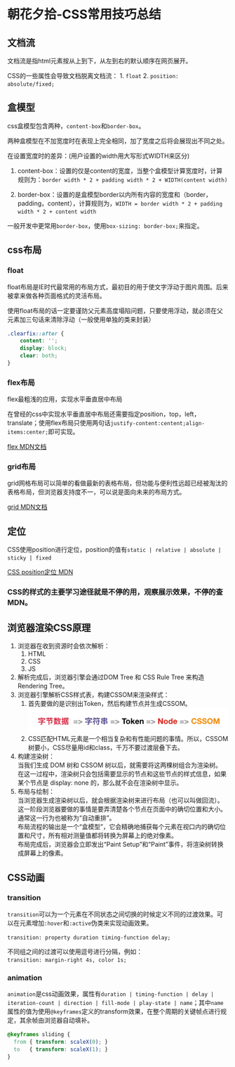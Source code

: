 # 朝花夕拾-CSS常用技巧总结

## 文档流

文档流是指html元素按从上到下，从左到右的默认顺序在网页展开。

CSS的一些属性会导致文档脱离文档流：
    1. `float`
    2. `position: absolute/fixed;`

## 盒模型

css盒模型包含两种，`content-box`和`border-box`。

两种盒模型在不加宽度时在表现上完全相同，加了宽度之后将会展现出不同之处。

在设置宽度时的差异：(用户设置的width用大写形式WIDTH来区分)

  1. content-box：设置的仅是content的宽度，当整个盒模型计算宽度时，计算规则为：`border width * 2 + padding width * 2 + WIDTH(content width)`

  2. border-box：设置的是盒模型border以内所有内容的宽度和（border，padding，content），计算规则为，`WIDTH = border width * 2 + padding width * 2 + content width`

一般开发中更常用`border-box`，使用`box-sizing: border-box;`来指定。

## css布局

### float

float布局是IE时代最常用的布局方式，最初目的用于使文字浮动于图片周围。后来被拿来做各种页面格式的灵活布局。

使用float布局的话一定要谨防父元素高度塌陷问题，只要使用浮动，就必须在父元素加三句话来清除浮动（一般使用单独的类来封装）

```css
.clearfix::after {
    content: '';
    display: block;
    clear: both;
}
```

### flex布局

flex最粗浅的应用，实现水平垂直居中布局

在曾经的css中实现水平垂直居中布局还需要指定position，top，left，translate；使用flex布局只使用两句话`justify-content:centent;align-items:center;`即可实现。

[flex MDN文档](https://developer.mozilla.org/zh-CN/docs/Web/CSS/flex)

### grid布局

grid网格布局可以简单的看做最新的表格布局，但功能与便利性远超已经被淘汰的表格布局，但浏览器支持度不一，可以说是面向未来的布局方式。

[grid MDN文档](https://developer.mozilla.org/zh-CN/docs/Web/CSS/grid)

## 定位

CSS使用position进行定位，position的值有`static | relative | absolute | sticky | fixed`

[CSS position定位 MDN](https://developer.mozilla.org/zh-CN/docs/Web/CSS/position)

### CSS的样式的主要学习途径就是不停的用，观察展示效果，不停的查MDN。

## 浏览器渲染CSS原理

1. 浏览器在收到资源时会依次解析：  
    1. HTML
    2. CSS
    3. JS
2. 解析完成后，浏览器引擎会通过DOM Tree 和 CSS Rule Tree 来构造 Rendering Tree。
3. 浏览器引擎解析CSS样式表，构建CSSOM来渲染样式：
    1. 首先要做的是识别出Token，然后构建节点并生成CSSOM。
      ![从css构建CSSOM](https://github.com/Lhasa23/my-image-repo/blob/master/CSSOM.jpg)
    2. CSS匹配HTML元素是一个相当复杂和有性能问题的事情。所以，CSSOM树要小，CSS尽量用id和class，千万不要过渡层叠下去。
4. 构建渲染树：  
    当我们生成 DOM 树和 CSSOM 树以后，就需要将这两棵树组合为渲染树。  
    在这一过程中，渲染树只会包括需要显示的节点和这些节点的样式信息，如果某个节点是 display: none 的，那么就不会在渲染树中显示。
5. 布局与绘制：  
    当浏览器生成渲染树以后，就会根据渲染树来进行布局（也可以叫做回流）。这一阶段浏览器要做的事情是要弄清楚各个节点在页面中的确切位置和大小。通常这一行为也被称为“自动重排”。  
    布局流程的输出是一个“盒模型”，它会精确地捕获每个元素在视口内的确切位置和尺寸，所有相对测量值都将转换为屏幕上的绝对像素。  
    布局完成后，浏览器会立即发出“Paint Setup”和“Paint”事件，将渲染树转换成屏幕上的像素。

## CSS动画

### transition

`transition`可以为一个元素在不同状态之间切换的时候定义不同的过渡效果。可以在元素增加`:hover`和`:active`伪类来实现动画效果。

`transition: property duration timing-function delay;`

不同组之间的过渡可以使用逗号进行分隔，例如：  
`transition: margin-right 4s, color 1s;`

### animation

`animation`是css动画效果，属性有`duration | timing-function | delay | iteration-count | direction | fill-mode | play-state | name`；其中`name`属性的值为使用`@keyframes`定义的transform效果，在整个周期的关键帧点进行规定，其余帧由浏览器自动填补。

```css
@keyframes sliding {
  from { transform: scaleX(0); }
  to   { transform: scaleX(1); }
}
```
